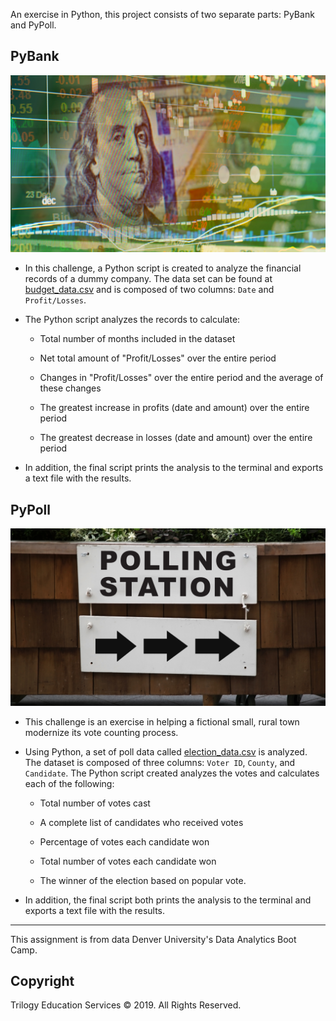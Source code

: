 An exercise in Python, this project consists of two separate parts: PyBank and PyPoll. 

## PyBank

![Revenue](Images/revenue-per-lead.png)

* In this challenge, a Python script is created to analyze the financial records of a dummy company. The data set can be found at [budget_data.csv](PyBank/Resources/budget_data.csv) and is composed of two columns: `Date` and `Profit/Losses`.

* The Python script analyzes the records to calculate:

  * Total number of months included in the dataset

  * Net total amount of "Profit/Losses" over the entire period

  * Changes in "Profit/Losses" over the entire period and the average of these changes

  * The greatest increase in profits (date and amount) over the entire period

  * The greatest decrease in losses (date and amount) over the entire period


* In addition, the final script prints the analysis to the terminal and exports a text file with the results.

## PyPoll

![Vote Counting](Images/Vote_counting.png)

* This challenge is an exercise in helping a fictional small, rural town modernize its vote counting process.

* Using Python, a set of poll data called [election_data.csv](PyPoll/Resources/election_data.csv) is analyzed. The dataset is composed of three columns: `Voter ID`, `County`, and `Candidate`. The Python script created analyzes the votes and calculates each of the following:

  * Total number of votes cast

  * A complete list of candidates who received votes

  * Percentage of votes each candidate won

  * Total number of votes each candidate won

  * The winner of the election based on popular vote.

* In addition, the final script both prints the analysis to the terminal and exports a text file with the results.


- - -
This assignment is from data Denver University's Data Analytics Boot Camp. 
## Copyright

Trilogy Education Services © 2019. All Rights Reserved.
